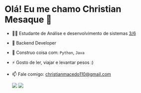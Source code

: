 <h1> Olá! Eu me chamo Christian Mesaque 👋</h1>

- 👨‍🎓 Estudante de Análise e desenvolvimento de sistemas [ 3/6]()
- 🏢 Backend Developer 
- 🧰 Construo coisa com: `Python`, `Java`
- ⚡ Gosto de ler, viajar e levantar pesos :)
- 📫 Fale comigo: christianmacedo110@gmail.com

  
   <a href="https://www.instagram.com/c_baianorr" target="_blank"><img src="https://img.shields.io/badge/-Instagram-%23E4405F?style=for-the-badge&logo=instagram&logoColor=white" target="_blank"></a> 
   <a href="https://www.linkedin.com/in/christian-mesaque-5968a9227" target="_blank"><img src="https://img.shields.io/badge/-LinkedIn-%230077B5?style=for-the-badge&logo=linkedin&logoColor=white" target="_blank"></a> 
  
